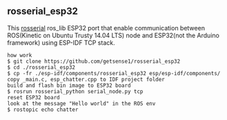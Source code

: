 ## rosserial_esp32


This [rosserial](http://wiki.ros.org/rosserial) ros_lib ESP32 port 
that enable communication between ROS(Kinetic on Ubuntu Trusty 14.04 LTS) node and ESP32(not the Arduino framework) using ESP-IDF TCP stack.


```
how work
$ git clone https://github.com/getsense1/rosserial_esp32
$ cd ./rosserial_esp32
$ cp -fr ./esp-idf/components/rosserial_esp32 esp/esp-idf/components/
copy _main.c, esp_chatter.cpp to IDF project folder
build and flash bin image to ESP32 board 
$ rosrun rosserial_python serial_node.py tcp
reset ESP32 board
look at the message "Hello world" in the ROS env
$ rostopic echo chatter
```

